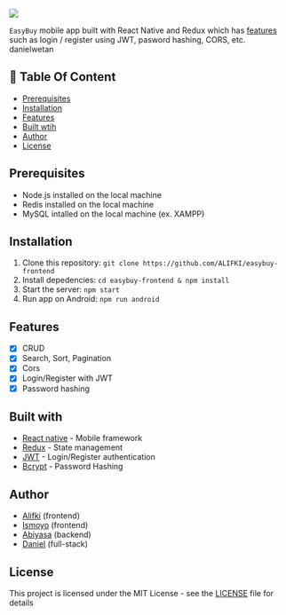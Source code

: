 ![](https://i.imgur.com/ISldpR4.png)


`EasyBuy` mobile app built with React Native and Redux which has [features](https://github.com/ALIFKI/easybuy-frontend#features) such as login / register using JWT, pasword hashing, CORS, etc. danielwetan

## :memo: Table Of Content
* [Prerequisites](https://github.com/ALIFKI/easybuy-frontend#prerequisites)
* [Installation](https://github.com/ALIFKI/easybuy-frontend#installation)
* [Features](https://github.com/ALIFKI/easybuy-frontend#features)
* [Built wtih](https://github.com/ALIFKI/easybuy-frontend#features)
* [Author](https://github.com/ALIFKI/easybuy-frontend#author)
* [License](https://github.com/ALIFKI/easybuy-frontend#license)

## Prerequisites
- Node.js installed on the local machine
- Redis installed on the local machine
- MySQL intalled on the local machine (ex. XAMPP)
## Installation
1. Clone this repository:
    `git clone https://github.com/ALIFKI/easybuy-frontend`
2. Install depedencies:
    `cd easybuy-frontend & npm install`
3. Start the server:
    `npm start`
5. Run app on Android:
    `npm run android`

## Features
- [x] CRUD
- [x] Search, Sort, Pagination
- [x] Cors
- [x] Login/Register with JWT
- [x] Password hashing

## Built with
- [React native](https://reactnative.dev/) - Mobile framework
- [Redux](https://redux.js.org/) - State management
- [JWT](https://jwt.io/) - Login/Register authentication
- [Bcrypt](https://github.com/kelektiv/node.bcrypt.js) - Password Hashing

## Author
- [Alifki](https://github.com/ALIFKI) (frontend)
- [Ismoyo](https://github.com/ismoyo23) (frontend)
- [Abiyasa](https://github.com/byasaa) (backend)
- [Daniel](https://github.com/danielwetan) (full-stack)
## License
This project is licensed under the MIT License - see the [LICENSE](https://github.com/ALIFKI/easybuy-frontendblob/master/LICENSE) file for details
